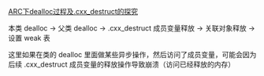 [ARC下dealloc过程及.cxx_destruct的探究]( https://blog.sunnyxx.com/2014/04/02/objc_dig_arc_dealloc/)



本类 dealloc -> 父类 dealloc -> .cxx_destruct 成员变量释放 -> 关联对象释放 -> 设置 weak 表



这里如果在类的 dealloc 里面做某些异步操作，然后访问了成员变量，可能会因为后续  .cxx_destruct 成员变量的释放操作导致崩溃（访问已经释放的内存）

